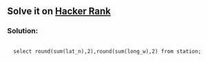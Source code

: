 <h2>Solve it on <a href="https://www.hackerrank.com/challenges/population-density-difference/problem?isFullScreen=true">Hacker Rank</a></h2>
<h3>Solution:</h3>
<code>
  select round(sum(lat_n),2),round(sum(long_w),2) from station;
</code>
